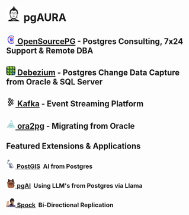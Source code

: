 # <img height=40 width=40 src=img/budha.jpg> pgAURA

## [<img height=25 width=25 src=img/osdb.jpg>&nbsp;OpenSourcePG](https://opensource-db.com) - Postgres Consulting, 7x24 Support & Remote DBA
## [<img height=25 width=25 src=img/debezium.jpg>&nbsp;Debezium](https://debezium.io) - Postgres Change Data Capture from Oracle & SQL Server
## [<img height=25 width=25 src=img/kafka.jpg>&nbsp;Kafka](https://kafka.apache.org) - Event Streaming Platform
## [<img height=25 width=25 src=img/catamaran.jpg>&nbsp;ora2pg](https://github.com/ora2pg/ora2pg) - Migrating from Oracle

## Featured Extensions & Applications
### [<img height=25 width25 src=img/postgis.jpg>&nbsp;PostGIS](https://github.com/timescaledb/pgai)&nbsp;&nbsp;AI from Postgres
### [<img height=25 width25 src=img/pgai.jpg>&nbsp;pgAI](https://github.com/timescaledb/pgai)&nbsp;&nbsp;Using LLM's from Postgres via Llama
### [<img height=25 width25 src=img/spock.jpg>&nbsp;Spock](https://github.com/pgedge/spock)&nbsp;&nbsp;Bi-Directional Replication

